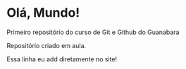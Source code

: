 # Olá, Mundo!
 Primeiro repositório do curso de Git e Github do Guanabara

 Repositório criado em aula.
 
 Essa linha eu add diretamente no site!
